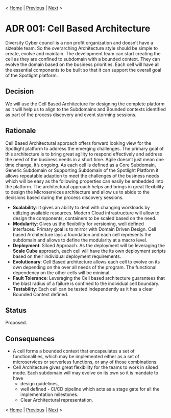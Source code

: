 < [Home](../README.md) | [Previous](./ADRs.md) | [Next](./ADR002_DDDandBoundedContext.md) >

# ADR 001: Cell Based Architecture
Diversity Cyber council is a non profit organization and doesn’t have a sizeable team. So the overarching Architecture style should be simple to create, evolve and maintain. The development team can start creating the cell as they are confined to subdomain with a bounded context. They can evolve the domain based on the business priorities. Each cell will have all the essential components to be built so that it can support the overall goal of the Spotlight platform.

## Decision
We will use the Cell Based Architecture for designing the complete platform as it will help us to align to the Subdomains and Bounded contexts identified as part of the process discovery and event storming sessions. 

## Rationale
Cell Based Architectural approach offers forward looking view for the Spotlight platform to address the emerging challenges. The primary goal of this architecture is to bring great agility to respond effectively and address the need of the business needs in a short time. Agile doesn’t just mean one time change, it’s ongoing. As each cell is defined as a Core Subdomain, Generic Subdomain or Supporting Subdomain of the Spotlight Platform it allows repeatable adaption to meet the challenges of the business needs which will be easy as the following properties can easily be embedded into the platform.
The architectural approach helps and brings in great flexibility to design the Microservices architecture and allow us to abide to the decisions based during the process discovery sessions.
  - **Scalability**: It gives an ability to deal with changing workloads by utilizing available resources. Modern Cloud infrastructure will allow to design the components,   containers to be scaled based on the need.
  - **Modularity**: Gives us the flexibility for versioning, well defined interfaces. Primary goal is to mirror with Domain Driven Design. Cell based Architecture lays a   foundation and each cell represents the subdomain and allows to define the modularity at a macro level.
  - **Deployment**: Siloed Approach. As the deployment will be leveraging the **Scale Cube** approach, each cell will have the its own deployment scripts based on their individual deployment requirements.
  - **Evolutionary**: Cell Based architecture allows each cell to evolve on its own depending on the over all needs of the program. The functional dependency on the other cells will be minimal.
  - **Fault Tolerance**: Leveraging the Cell based architecture guarantees that the blast radius of a failure is confined to the individual cell boundary.
  - **Testability**: Each cell can be tested independently as it has a clear Bounded Context defined.


## Status
Proposed. 

## Consequences
- A cell forms a bounded context that encapsulates a set of functionalities, which may be implemented either as a set of microservices or serverless functions, or any of those combinations.
- Cell Architecture gives great flexibility for the teams to work in siloed mode. Each subdomain will may evolve on its own so it is mandate to have 
  - design guidelines, 
  - well defined - CI/CD pipeline which acts as a stage gate for all the implementation milestones. 
  - Clear Architectural representation.

< [Home](../README.md) | [Previous](./ADRs.md) | [Next](./ADR002_DDDandBoundedContext.md) >
